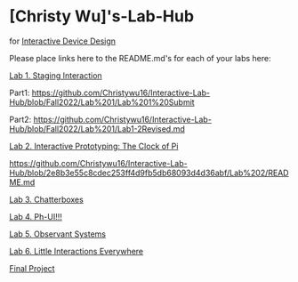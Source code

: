 # [Christy Wu]'s-Lab-Hub
for [Interactive Device Design](https://github.com/FAR-Lab/Developing-and-Designing-Interactive-Devices/)

Please place links here to the README.md's for each of your labs here:

[Lab 1. Staging Interaction](Lab%201/)

Part1: https://github.com/Christywu16/Interactive-Lab-Hub/blob/Fall2022/Lab%201/Lab%201%20Submit

Part2: https://github.com/Christywu16/Interactive-Lab-Hub/blob/Fall2022/Lab%201/Lab1-2Revised.md

[Lab 2. Interactive Prototyping: The Clock of Pi](Lab%202/)

https://github.com/Christywu16/Interactive-Lab-Hub/blob/2e8b3e55c8cdec253ff4d9fb5db68093d4d36abf/Lab%202/README.md

[Lab 3. Chatterboxes](Lab%203/)

[Lab 4. Ph-UI!!!](Lab%204/)

[Lab 5. Observant Systems](Lab%205/)

[Lab 6. Little Interactions Everywhere](Lab%206/)

[Final Project](https://github.com/FAR-Lab/Developing-and-Designing-Interactive-Devices/blob/2021Fall/FinalProject.md)<!--[](Final%20Project/)-->

